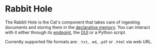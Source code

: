 # Rabbit Hole

The Rabbit Hole is the Cat's component that takes care of ingesting documents and storing them in the [declarative memory](../memory/long_term_memory.md).
You can interact with it either through its [endpoint](../../technical/basics/basics.md), the [GUI](../../technical/basics/admin/admin-interface.md) or a Python script.

Currently supported file formats are: `.txt`, `.md`, `.pdf` or `.html` via web URL.